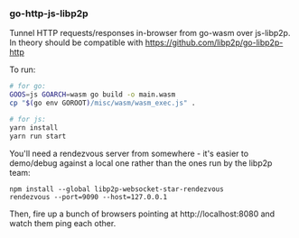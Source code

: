 ### go-http-js-libp2p

Tunnel HTTP requests/responses in-browser from go-wasm over js-libp2p.
In theory should be compatible with https://github.com/libp2p/go-libp2p-http

To run:

```bash
# for go:
GOOS=js GOARCH=wasm go build -o main.wasm
cp "$(go env GOROOT)/misc/wasm/wasm_exec.js" .

# for js:
yarn install
yarn run start
```

You'll need a rendezvous server from somewhere - it's easier to demo/debug against
a local one rather than the ones run by the libp2p team:

```
npm install --global libp2p-websocket-star-rendezvous
rendezvous --port=9090 --host=127.0.0.1
```

Then, fire up a bunch of browsers pointing at http://localhost:8080 and watch them ping each other.
